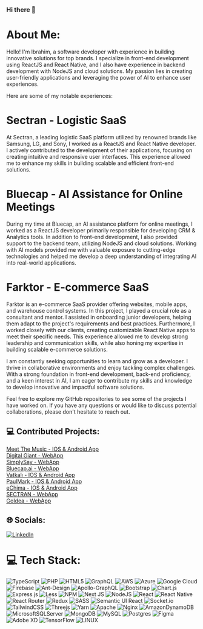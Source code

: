 ### Hi there 👋

# About Me:

Hello! I'm Ibrahim, a software developer with experience in building innovative solutions for top brands. 
I specialize in front-end development using ReactJS and React Native, and I also have experience in backend development with NodeJS and cloud solutions. 
My passion lies in creating user-friendly applications and leveraging the power of AI to enhance user experiences.

Here are some of my notable experiences:

# Sectran - Logistic SaaS
At Sectran, a leading logistic SaaS platform utilized by renowned brands like Samsung, LG, and Sony, I worked as a ReactJS and React Native developer. I actively contributed to the development of their applications, focusing on creating intuitive and responsive user interfaces. This experience allowed me to enhance my skills in building scalable and efficient front-end solutions.

# Bluecap - AI Assistance for Online Meetings
During my time at Bluecap, an AI assistance platform for online meetings, I worked as a ReactJS developer primarily responsible for developing CRM & Analytics tools. In addition to front-end development, I also provided support to the backend team, utilizing NodeJS and cloud solutions. Working with AI models provided me with valuable exposure to cutting-edge technologies and helped me develop a deep understanding of integrating AI into real-world applications.

# Farktor - E-commerce SaaS
Farktor is an e-commerce SaaS provider offering websites, mobile apps, and warehouse control systems. In this project, I played a crucial role as a consultant and mentor. I assisted in onboarding junior developers, helping them adapt to the project's requirements and best practices. Furthermore, I worked closely with our clients, creating customizable React Native apps to meet their specific needs. This experience allowed me to develop strong leadership and communication skills, while also honing my expertise in building scalable e-commerce solutions.

I am constantly seeking opportunities to learn and grow as a developer. I thrive in collaborative environments and enjoy tackling complex challenges. With a strong foundation in front-end development, back-end proficiency, and a keen interest in AI, I am eager to contribute my skills and knowledge to develop innovative and impactful software solutions.

Feel free to explore my GitHub repositories to see some of the projects I have worked on. If you have any questions or would like to discuss potential collaborations, please don't hesitate to reach out.

## 💻 Contributed Projects:

[Meet The Music - IOS & Android App](https://apps.apple.com/tr/app/meet-the-music-chat-dating/id1488672111)<br />
[Digital Giant - WebApp](https://www.digital-giant.com/)<br />
[SimplySay - WebApp](https://www.simplysay.com/)<br />
[Bluecap.ai - WebApp](https://bluecap.ai)<br />
[Vatkalı - IOS & Android App](https://apps.apple.com/tr/app/vatkali/id6446801830?l=tr)<br />
[PaulMark - IOS & Android App](https://apps.apple.com/tr/app/paulmark/id1504836548?l=tr)<br />
[eChima - IOS & Android App](https://apps.apple.com/tr/app/echima/id1549640658)<br />
[SECTRAN - WebApp](https://v2.sectran.eu/)<br />
[GoIdea - WebApp](https://goidea.io/)<br />

## 🌐 Socials:
[![LinkedIn](https://img.shields.io/badge/LinkedIn-%230077B5.svg?logo=linkedin&logoColor=white)](https://linkedin.com/in/https://www.linkedin.com/in/hibrahimtuna/) 

# 💻 Tech Stack:
![TypeScript](https://img.shields.io/badge/typescript-%23007ACC.svg?style=for-the-badge&logo=typescript&logoColor=white) ![PHP](https://img.shields.io/badge/php-%23777BB4.svg?style=for-the-badge&logo=php&logoColor=white) ![HTML5](https://img.shields.io/badge/html5-%23E34F26.svg?style=for-the-badge&logo=html5&logoColor=white) ![GraphQL](https://img.shields.io/badge/-GraphQL-E10098?style=for-the-badge&logo=graphql&logoColor=white) ![AWS](https://img.shields.io/badge/AWS-%23FF9900.svg?style=for-the-badge&logo=amazon-aws&logoColor=white) ![Azure](https://img.shields.io/badge/azure-%230072C6.svg?style=for-the-badge&logo=azure-devops&logoColor=white) ![Google Cloud](https://img.shields.io/badge/Google%20Cloud-%234285F4.svg?style=for-the-badge&logo=google-cloud&logoColor=white) ![Firebase](https://img.shields.io/badge/firebase-%23039BE5.svg?style=for-the-badge&logo=firebase) ![Ant-Design](https://img.shields.io/badge/-AntDesign-%230170FE?style=for-the-badge&logo=ant-design&logoColor=white) ![Apollo-GraphQL](https://img.shields.io/badge/-ApolloGraphQL-311C87?style=for-the-badge&logo=apollo-graphql) ![Bootstrap](https://img.shields.io/badge/bootstrap-%23563D7C.svg?style=for-the-badge&logo=bootstrap&logoColor=white) ![Chart.js](https://img.shields.io/badge/chart.js-F5788D.svg?style=for-the-badge&logo=chart.js&logoColor=white) ![Express.js](https://img.shields.io/badge/express.js-%23404d59.svg?style=for-the-badge&logo=express&logoColor=%2361DAFB) ![Less](https://img.shields.io/badge/less-2B4C80?style=for-the-badge&logo=less&logoColor=white) ![NPM](https://img.shields.io/badge/NPM-%23000000.svg?style=for-the-badge&logo=npm&logoColor=white) ![Next JS](https://img.shields.io/badge/Next-black?style=for-the-badge&logo=next.js&logoColor=white) ![NodeJS](https://img.shields.io/badge/node.js-6DA55F?style=for-the-badge&logo=node.js&logoColor=white) ![React](https://img.shields.io/badge/react-%2320232a.svg?style=for-the-badge&logo=react&logoColor=%2361DAFB) ![React Native](https://img.shields.io/badge/react_native-%2320232a.svg?style=for-the-badge&logo=react&logoColor=%2361DAFB) ![React Router](https://img.shields.io/badge/React_Router-CA4245?style=for-the-badge&logo=react-router&logoColor=white) ![Redux](https://img.shields.io/badge/redux-%23593d88.svg?style=for-the-badge&logo=redux&logoColor=white) ![SASS](https://img.shields.io/badge/SASS-hotpink.svg?style=for-the-badge&logo=SASS&logoColor=white) ![Semantic UI React](https://img.shields.io/badge/Semantic%20UI%20React-%2335BDB2.svg?style=for-the-badge&logo=SemanticUIReact&logoColor=white) ![Socket.io](https://img.shields.io/badge/Socket.io-black?style=for-the-badge&logo=socket.io&badgeColor=010101) ![TailwindCSS](https://img.shields.io/badge/tailwindcss-%2338B2AC.svg?style=for-the-badge&logo=tailwind-css&logoColor=white) ![Threejs](https://img.shields.io/badge/threejs-black?style=for-the-badge&logo=three.js&logoColor=white) ![Yarn](https://img.shields.io/badge/yarn-%232C8EBB.svg?style=for-the-badge&logo=yarn&logoColor=white) ![Apache](https://img.shields.io/badge/apache-%23D42029.svg?style=for-the-badge&logo=apache&logoColor=white) ![Nginx](https://img.shields.io/badge/nginx-%23009639.svg?style=for-the-badge&logo=nginx&logoColor=white) ![AmazonDynamoDB](https://img.shields.io/badge/Amazon%20DynamoDB-4053D6?style=for-the-badge&logo=Amazon%20DynamoDB&logoColor=white) ![MicrosoftSQLServer](https://img.shields.io/badge/Microsoft%20SQL%20Sever-CC2927?style=for-the-badge&logo=microsoft%20sql%20server&logoColor=white) ![MongoDB](https://img.shields.io/badge/MongoDB-%234ea94b.svg?style=for-the-badge&logo=mongodb&logoColor=white) ![MySQL](https://img.shields.io/badge/mysql-%2300f.svg?style=for-the-badge&logo=mysql&logoColor=white) ![Postgres](https://img.shields.io/badge/postgres-%23316192.svg?style=for-the-badge&logo=postgresql&logoColor=white) 	![Figma](https://img.shields.io/badge/figma-%23F24E1E.svg?style=for-the-badge&logo=figma&logoColor=white) ![Adobe XD](https://img.shields.io/badge/Adobe%20XD-470137?style=for-the-badge&logo=Adobe%20XD&logoColor=#FF61F6) ![TensorFlow](https://img.shields.io/badge/TensorFlow-%23FF6F00.svg?style=for-the-badge&logo=TensorFlow&logoColor=white) ![LINUX](https://img.shields.io/badge/Linux-FCC624?style=for-the-badge&logo=linux&logoColor=black)

